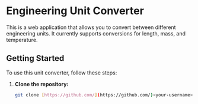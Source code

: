 # Engineering Unit Converter

This is a web application that allows you to convert between different engineering units. It currently supports conversions for length, mass, and temperature.

## Getting Started

To use this unit converter, follow these steps:

1. **Clone the repository:**

   ```bash
   git clone [https://github.com/](https://github.com/)<your-username>/engineering-unit-converter.git
